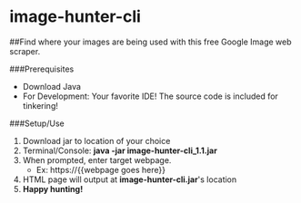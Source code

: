# image-hunter-cli

##Find where your images are being used with this free Google Image web scraper.

###Prerequisites
*  Download Java
*  For Development:  Your favorite IDE!  The source code is included for tinkering!

###Setup/Use
1.  Download jar to location of your choice
2.  Terminal/Console:  **java -jar image-hunter-cli_1.1.jar**
3.  When prompted, enter target webpage.
       *  Ex: https://{{webpage goes here}}
4.  HTML page will output at **image-hunter-cli.jar**'s location
5.  **Happy hunting!**

